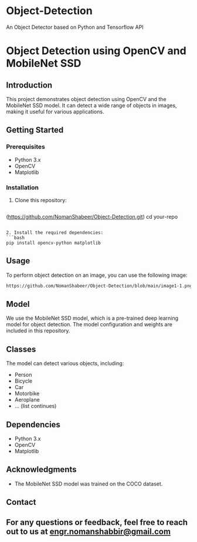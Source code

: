 # Object-Detection
An Object Detector based on Python and Tensorflow API

# Object Detection using OpenCV and MobileNet SSD

## Introduction

This project demonstrates object detection using OpenCV and the MobileNet SSD model. It can detect a wide range of objects in images, making it useful for various applications.

## Getting Started

### Prerequisites

- Python 3.x
- OpenCV
- Matplotlib

### Installation

1. Clone this repository:
   ```bash
(https://github.com/NomanShabeer/Object-Detection.git)
   cd your-repo
   ```

2. Install the required dependencies:
   ```bash
   pip install opencv-python matplotlib
   ```

## Usage

To perform object detection on an image, you can use the following image:

```bash
https://github.com/NomanShabeer/Object-Detection/blob/main/image1-1.png
```



## Model

We use the MobileNet SSD model, which is a pre-trained deep learning model for object detection. The model configuration and weights are included in this repository.

## Classes

The model can detect various objects, including:

- Person
- Bicycle
- Car
- Motorbike
- Aeroplane
- ... (list continues)

## Dependencies

- Python 3.x
- OpenCV
- Matplotlib



## Acknowledgments

- The MobileNet SSD model was trained on the COCO dataset.

## Contact

For any questions or feedback, feel free to reach out to us at engr.nomanshabbir@gmail.com
---

